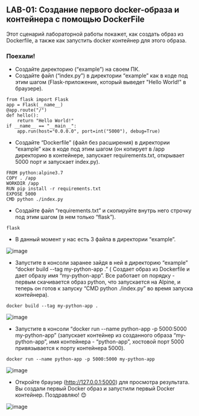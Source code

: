 ## LAB-01: Создание первого docker-образа и контейнера с помощью DockerFile

Этот сценарий лабораторной работы покажет, как создать образ из Dockerfile, а также как запустить docker контейнер для этого образа.

### Поехали!

- Создайте директорию (“example”) на своем ПК.
- Создайте файл (“index.py”) в директории “example” как в коде под этим шагом (Flask-приложение, который выведет "Hello World!" в браузере).

```
from flask import Flask
app = Flask(__name__)
@app.route("/")
def hello():
    return "Hello World!"
if __name__ == "__main__":
    app.run(host="0.0.0.0", port=int("5000"), debug=True)
```

- Создайте “Dockerfile” (файл без расширения) в директории “example” как в коде под этим шагом (он копирует в /app директорию в контейнере, запускает requirements.txt, открывает 5000 порт и запускает index.py).

```
FROM python:alpine3.7
COPY . /app
WORKDIR /app
RUN pip install -r requirements.txt
EXPOSE 5000
CMD python ./index.py
```

- Создайте файл “requirements.txt” и скопируйте внутрь него строчку под этим шагом (в нем только “flask”).

```
flask
```

- В данный момент у нас есть 3 файла в директории “example”.

 ![image](https://user-images.githubusercontent.com/10358317/113274100-99299900-92dd-11eb-9431-a1839dd0b280.png)



- Запустите в консоли заранее зайдя в ней в директорию “example” “docker build --tag my-python-app .” ( Создает образ из Dockerfile и дает образу имя “my-python-app”. Все работает оп порядку - первым скачивается образ python, что запускается на Alpine, и теперь он готов к запуску “CMD python ./index.py” во время запуска контейнера).

```
docker build --tag my-python-app .
```

![image](https://user-images.githubusercontent.com/10358317/113274060-8c0caa00-92dd-11eb-8ac3-285d1552c54d.png)


- Запустите в консоли “docker run --name python-app -p 5000:5000 my-python-app” (запускает контейнер из созданного образа “my-python-app”, имя контейнера - “python-app”, хостовой порт 5000 привязывается к порту контейнера 5000).

```
docker run --name python-app -p 5000:5000 my-python-app
```

![image](https://user-images.githubusercontent.com/10358317/113274079-92028b00-92dd-11eb-9902-da00b07602bb.png)


- Откройте браузер (http://127.0.0.1:5000) для просмотра результата. Вы создали первый Docker образ и запустили первый Docker контейнер. Поздравляю! 😊 

 ![image](https://user-images.githubusercontent.com/10358317/113274597-2967de00-92de-11eb-8a76-1b1adde27f3a.png)

 

